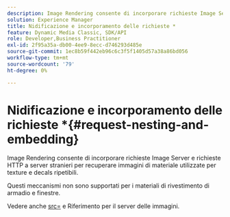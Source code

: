 ```yaml
---
description: Image Rendering consente di incorporare richieste Image Server e richieste HTTP a server stranieri per recuperare immagini di materiale utilizzate per texture e decals ripetibili.
solution: Experience Manager
title: Nidificazione e incorporamento delle richieste *
feature: Dynamic Media Classic, SDK/API
role: Developer,Business Practitioner
exl-id: 2f95a35a-db00-4ee9-8ecc-d746293d485e
source-git-commit: 1ec8b59f442eb96c6c3f5f1405d57a38a86bd056
workflow-type: tm+mt
source-wordcount: '79'
ht-degree: 0%

---
```


# Nidificazione e incorporamento delle richieste *{#request-nesting-and-embedding}

Image Rendering consente di incorporare richieste Image Server e richieste HTTP a server stranieri per recuperare immagini di materiale utilizzate per texture e decals ripetibili.

Questi meccanismi non sono supportati per i materiali di rivestimento di armadio e finestre.

Vedere anche [src=](../../../../../../ir-api/http-protocol/image-rendering-api-ref/c-ir-http-protocol-ref/c-ir-http-protocol-command-reference/r-ir-src.md#reference-62c98abad22149d68d405ed6aaff8272) e Riferimento per il server delle immagini.
